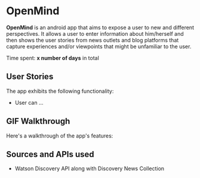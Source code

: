 # OpenMind

**OpenMind** is an android app that aims to expose a user to new and different perspectives. It allows a user to enter information about him/herself and then shows the user stories from news outlets and blog platforms that capture experiences and/or viewpoints that might be unfamiliar to the user. 

Time spent: **x number of days** in total 

## User Stories

The app exhibits the following functionality: 
* User can ...



## GIF Walkthrough

Here's a walkthrough of the app's features:


## Sources and APIs used
* Watson Discovery API along with Discovery News Collection

